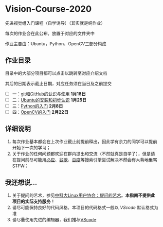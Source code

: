 # Vision-Course-2020
先进视觉组入门课程（自学诱导）（其实就是纯作业）

每次的作业会在此公布，放置于对应的文件夹中

作业主要由：Ubuntu，Python，OpenCV三部分构成

## 作业目录

目录中的大部分项目都可以点击以跳转至对应介绍文档

其后的日期表示截止日期，对应任务须在当日及之前提交

- [ ] 一：[git和GitHub的认识与使用](https://github.com/seu-labview/Vision-Course-2020/blob/master/1-github/README.md) **1月18日** 
- [ ] 二：[Ubuntu的安装和初步认识](https://github.com/seu-labview/Vision-Course-2020/blob/master/2-ubuntu/README.md) **1月25日**
- [ ] 三：[Python的入门](https://github.com/seu-labview/Vision-Course-2020/blob/master/3-python/README.md) **2月8日**
- [ ] 四：[OpenCV的入门](https://github.com/seu-labview/Vision-Course-2020/blob/master/4-opencv/README.md) **2月22日**

## 详细说明

1. 每次作业基本都会在上次作业截止前提前释出，因此学有余力的同学可以提前开始下一次的学习；
2. 关于作业的任何问题都欢迎在群内提出和交流（不然就真是自学了），但是请在提问前尽可能用[必应](https://cn.bing.com/ "必应国内版")、[谷歌](https://www.google.com/ "需要翻墙")、[百度](https://www.baidu.com/ "不推荐")等搜索引擎尝试解决~~不然会有人背地里骂STFW~~；


## 我还想说...

1. 关于提问的艺术，参见[中科大Linux用户协会：提问的艺术](https://lug.ustc.edu.cn/wiki/doc/smart-questions)。**本指南不提供此项目的实际支持服务！**
2. 请尽可能保持良好的代码风格，本项目的代码格式一般以 *VScode* 默认格式为准
3. 请尽量使用先进的编辑器，我们推荐[VScode](https://code.visualstudio.com)
